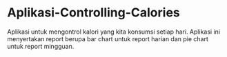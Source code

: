 # Aplikasi-Controlling-Calories
Aplikasi untuk mengontrol kalori yang kita konsumsi setiap hari. Aplikasi ini menyertakan report berupa bar chart untuk report harian dan pie chart untuk report mingguan.
